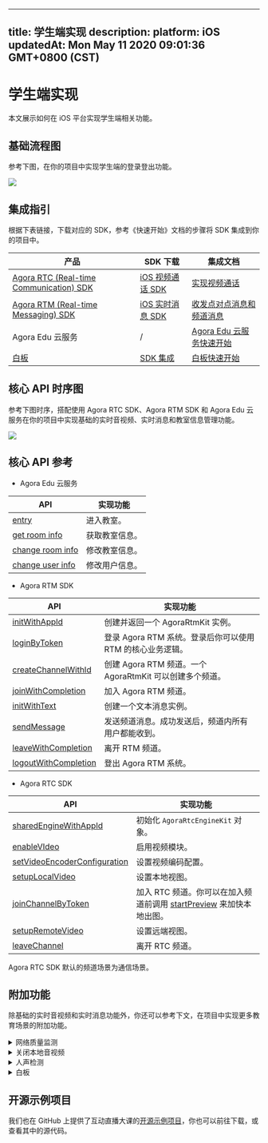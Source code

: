 
---
title: 学生端实现
description: 
platform: iOS
updatedAt: Mon May 11 2020 09:01:36 GMT+0800 (CST)
---
# 学生端实现
本文展示如何在 iOS 平台实现学生端相关功能。

## 基础流程图

参考下图，在你的项目中实现学生端的登录登出功能。

![](https://web-cdn.agora.io/docs-files/1589186800325)

## 集成指引

根据下表链接，下载对应的 SDK，参考《快速开始》文档的步骤将 SDK 集成到你的项目中。

 
| 产品 | SDK 下载 | 集成文档 |
| ---------------- | ---------------- | ---------------- |
| [Agora RTC (Real-time Communication) SDK](https://docs.agora.io/cn/Video/product_video?platform=All%20Platforms)      | [iOS 视频通话 SDK](https://download.agora.io/sdk/release/Agora_Native_SDK_for_iOS_v2_9_0_103_FULL_20200325_2479.zip)     | [实现视频通话](https://docs.agora.io/cn/Video/start_call_ios?platform=iOS) |
| [Agora RTM (Real-time Messaging) SDK](https://docs.agora.io/cn/Real-time-Messaging/product_rtm?platform=All%20Platforms) | [iOS 实时消息 SDK](https://docs.agora.io/cn/Real-time-Messaging/downloads) | [收发点对点消息和频道消息](https://docs.agora.io/cn/Real-time-Messaging/messaging_ios?platform=iOS) |
| Agora Edu 云服务 | / | [Agora Edu 云服务快速开始](https://github.com/AgoraIO-Usecase/eEducation/wiki/Agora-Edu-%E4%BA%91%E6%9C%8D%E5%8A%A1) |
| [白板](https://developer.netless.link/docs/ios/overview/ios-introduction/) | [SDK 集成](https://developer.netless.link/docs/ios/quick-start/ios-prepare/) | [白板快速开始](https://developer.netless.link/docs/ios/quick-start/ios-init-sdk/) | 


## 核心 API 时序图

参考下图时序，搭配使用 Agora RTC SDK、Agora RTM SDK 和 Agora Edu 云服务在你的项目中实现基础的实时音视频、实时消息和教室信息管理功能。

![](https://web-cdn.agora.io/docs-files/1589187029226)

## 核心 API 参考
- Agora Edu 云服务

| API | 实现功能 |
| ---------------- | ---------------- |
| [entry](https://github.com/AgoraIO-Usecase/eEducation/wiki/Agora-Edu-%E4%BA%91%E6%9C%8D%E5%8A%A1#%E8%BF%9B%E5%85%A5%E6%95%99%E5%AE%A4)      | 进入教室。      |
| [get room info](https://github.com/AgoraIO-Usecase/eEducation/wiki/Agora-Edu-%E4%BA%91%E6%9C%8D%E5%8A%A1#%E5%88%9D%E5%A7%8B%E5%8C%96%E6%95%99%E5%AE%A4)      | 获取教室信息。      |
| [change room info](https://github.com/AgoraIO-Usecase/eEducation/wiki/Agora-Edu-%E4%BA%91%E6%9C%8D%E5%8A%A1#change-room-info)      | 修改教室信息。      |
| [change user info](https://github.com/AgoraIO-Usecase/eEducation/wiki/Agora-Edu-%E4%BA%91%E6%9C%8D%E5%8A%A1#change-user-info)  | 修改用户信息。      |

- Agora RTM SDK

| API | 实现功能 |
| ---------------- | ---------------- |
| [initWithAppId](https://docs.agora.io/cn/Real-time-Messaging/API%20Reference/RTM_oc/Classes/AgoraRtmKit.html#//api/name/initWithAppId:delegate:)      | 创建并返回一个 AgoraRtmKit 实例。      |
| [loginByToken](https://docs.agora.io/cn/Real-time-Messaging/API%20Reference/RTM_oc/Classes/AgoraRtmKit.html#//api/name/loginByToken:user:completion:) | 登录 Agora RTM 系统。登录后你可以使用 RTM 的核心业务逻辑。
| [createChannelWithId](https://docs.agora.io/cn/Real-time-Messaging/API%20Reference/RTM_oc/Classes/AgoraRtmKit.html#//api/name/createChannelWithId:delegate:) | 创建 Agora RTM 频道。一个 AgoraRtmKit 可以创建多个频道。 |
| [joinWithCompletion](https://docs.agora.io/cn/Real-time-Messaging/API%20Reference/RTM_oc/Classes/AgoraRtmChannel.html#//api/name/joinWithCompletion:) | 加入 Agora RTM 频道。|
| [initWithText](https://docs.agora.io/cn/Real-time-Messaging/API%20Reference/RTM_oc/Classes/AgoraRtmMessage.html#//api/name/initWithText:) | 创建一个文本消息实例。 |
| [sendMessage](https://docs.agora.io/cn/Real-time-Messaging/API%20Reference/RTM_oc/Classes/AgoraRtmChannel.html#//api/name/sendMessage:completion:) | 发送频道消息。成功发送后，频道内所有用户都能收到。 |
| [leaveWithCompletion](https://docs.agora.io/cn/Real-time-Messaging/API%20Reference/RTM_oc/Classes/AgoraRtmChannel.html#//api/name/leaveWithCompletion:) | 离开 RTM 频道。 |
| [logoutWithCompletion](https://docs.agora.io/cn/Real-time-Messaging/API%20Reference/RTM_oc/Classes/AgoraRtmKit.html#//api/name/logoutWithCompletion:) | 登出 Agora RTM 系统。|

- Agora RTC SDK


| API | 实现功能 |
| ---------------- | ---------------- |
| [sharedEngineWithAppId](https://docs.agora.io/cn/Video/API%20Reference/oc/Classes/AgoraRtcEngineKit.html#//api/name/sharedEngineWithAppId:delegate:)      | 初始化 `AgoraRtcEngineKit` 对象。      |
| [enableVIdeo](https://docs.agora.io/cn/Video/API%20Reference/oc/Classes/AgoraRtcEngineKit.html#//api/name/enableVideo:) | 启用视频模块。 |
| [setVideoEncoderConfiguration](https://docs.agora.io/cn/Video/API%20Reference/oc/Classes/AgoraRtcEngineKit.html#//api/name/setVideoEncoderConfiguration:) | 设置视频编码配置。 |
| [setupLocalVideo](https://docs.agora.io/cn/Video/API%20Reference/oc/Classes/AgoraRtcEngineKit.html#//api/name/setupLocalVideo:) | 设置本地视图。 |
| [joinChannelByToken](https://docs.agora.io/cn/Video/API%20Reference/oc/Classes/AgoraRtcEngineKit.html#//api/name/joinChannelByToken:channelId:info:uid:joinSuccess:) | 加入 RTC 频道。你可以在加入频道前调用 [startPreview](https://docs.agora.io/cn/Video/API%20Reference/oc/Classes/AgoraRtcEngineKit.html#//api/name/startPreview) 来加快本地出图。 |
| [setupRemoteVideo](https://docs.agora.io/cn/Video/API%20Reference/oc/Classes/AgoraRtcEngineKit.html#//api/name/setupRemoteVideo:) | 设置远端视图。 |
| [leaveChannel](https://docs.agora.io/cn/Video/API%20Reference/oc/Classes/AgoraRtcEngineKit.html#//api/name/leaveChannel:) | 离开 RTC 频道。 |

<div class="alert note">Agora RTC SDK 默认的频道场景为通信场景。</div>


## 附加功能

除基础的实时音视频和实时消息功能外，你还可以参考下文，在项目中实现更多教育场景的附加功能。


<details>
<summary>网络质量监测</summary>
你可以通过使用 RTC SDK 的 <code>networkQuality</code> 回调，实时监控通话中每个用户的网络上下行 last mile 网络质量。
更多质量透明相关方法，可参考如下文档：
<li><a href="https://docs.agora.io/cn/Interactive%20Broadcast/lastmile_quality_apple?platform=iOS">通话前网络质量探测</a></li>
<li><a href="https://docs.agora.io/cn/Interactive%20Broadcast/in-call_quality_apple?platform=iOS">通话中质量监测</a></li>
</details>
<details>
<summary>关闭本地音视频</summary>
你可以通过调用 RTC SDK 的如下方法，实现相关功能：
<li>调用 <code>muteLocalAudioStream</code> 关闭本地音频发送。</li>
<li>调用 <code>muteLocalVideoStream</code> 关闭本地视频发送。</li>
</details>
<details>
<summary>人声检测</summary>
对于 v2.9.1 及以上的 RTC Native SDK，你还可以调用 <code>enableAudioVolumeInfication</code> 方法，并将参数 <code>report_vad</code> 设为 <code>true</code>，启用人声检测功能。
启用后，你会在 <code>reportAudioVolumeIndicationOfSpeakers</code> 回调报告的 <code>AgoraRtcAudioVolumeInfo</code> 结构体中获取本地用户的人声状态。
</details>
<details>
<summary>白板</summary>
参考下列常用功能文档，在你的项目中实现白板相关功能。
	<li><a href="https://developer.netless.link/ios-zh/home/ios-create-room">创建白板房间和获取白板房间信息</a></li>
	<li><a href="https://developer.netless.link/ios-zh/home/ios-document">文档转换</a></li>
	<li><a href="https://developer.netless.link/ios-zh/home/ios-state">状态管理</a></li>
	<li><a href="https://developer.netless.link/ios-zh/home/ios-tools">使用教具</a></li>
	<li><a href="https://developer.netless.link/ios-zh/home/ios-view">视角操作</a></li>
	<li><a href="https://developer.netless.link/ios-zh/home/ios-operation">白板操作</a></li>
	<li><a href="https://developer.netless.link/ios-zh/home/ios-scenes">页面（场景）管理</a></li>
</details>


## 开源示例项目

我们也在 GitHub 上提供了互动直播大课的[开源示例项目](https://github.com/AgoraIO-Usecase/eEducation)，你也可以前往下载，或查看其中的源代码。
